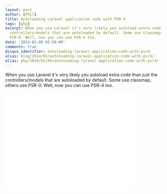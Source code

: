 ```yaml
---
layout: post
author: [Phil]
title: Autoloading Laravel application code with PSR-4
tags: [php]
excerpt: When you use Laravel it's very likely you autoload extra code than just the
  controllers/models that are autoloaded by default. Some use classmap, others use
  PSR-0. Well, now you can use PSR-4 too.
date: '2014-01-09 03:56:00'
comments: true
disqus_identifier: autoloading-laravel-application-code-with-psr4
alias: blog/2014/01/autoloading-laravel-application-code-with-psr4/
alias: php/2014/01/09/autoloading-laravel-application-code-with-psr4/
---
```


When you use Laravel it's very likely you autoload extra code than just the controllers/models that are autoloaded by default. Some use classmap, others use PSR-0. Well, now you can use PSR-4 too.

<iframe width="420" height="315" src="//www.youtube.com/embed/hb7drRpDxgY" frameborder="0" allowfullscreen></iframe>
